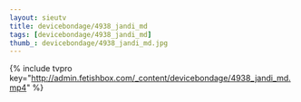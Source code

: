 ```yaml
--- 
layout: sieutv
title: devicebondage/4938_jandi_md
tags: [devicebondage/4938_jandi_md]
thumb_: devicebondage/4938_jandi_md.jpg
---
```

{% include tvpro key="http://admin.fetishbox.com/_content/devicebondage/4938_jandi_md.mp4" %} 
